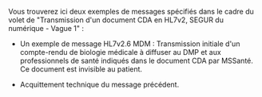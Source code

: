 Vous trouverez ici deux exemples de messages spécifiés dans le cadre du volet de "Transmission d'un document CDA en HL7v2, SEGUR du numérique - Vague 1" : 

 - Un exemple de message HL7v2.6 MDM : Transmission initiale d'un compte-rendu de biologie médicale à diffuser au DMP et aux professionnels de santé indiqués dans le document CDA par MSSanté. Ce document est invisible au patient.

- Acquittement technique du message précédent. 

